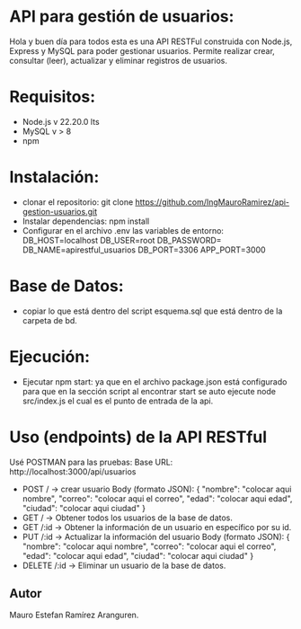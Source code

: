 # API para gestión de usuarios:
Hola y buen día para todos esta es una API RESTFul construida con Node.js, Express y MySQL para poder gestionar usuarios.
Permite realizar crear, consultar (leer), actualizar y eliminar registros de usuarios.

# Requisitos:
- Node.js v 22.20.0 lts
- MySQL v > 8
- npm

# Instalación:
- clonar el repositorio: git clone https://github.com/IngMauroRamirez/api-gestion-usuarios.git
- Instalar dependencias: npm install
- Configurar en el archivo .env las variables de entorno:
  DB_HOST=localhost
  DB_USER=root
  DB_PASSWORD=
  DB_NAME=apirestful_usuarios
  DB_PORT=3306
  APP_PORT=3000
  
# Base de Datos:
- copiar lo que está dentro del script esquema.sql que está dentro de la carpeta de bd.
# Ejecución:
- Ejecutar npm start: ya que en el archivo package.json está configurado para que en la sección script al encontrar start se auto ejecute node src/index.js el cual es el punto de entrada de la api.

# Uso (endpoints) de la API RESTful
Usé POSTMAN para las pruebas: Base URL: http://localhost:3000/api/usuarios
- POST / -> crear usuario
  Body (formato JSON):
  {
    "nombre": "colocar aqui nombre",
    "correo": "colocar aqui el correo",
    "edad": "colocar aqui edad",
    "ciudad": "colocar aqui ciudad"
  }
- GET / -> Obtener todos los usuarios de la base de datos.
- GET /:id -> Obtener la información de un usuario en específico por su id.
- PUT /:id -> Actualizar la información del usuario
  Body (formato JSON):
  {
    "nombre": "colocar aqui nombre",
    "correo": "colocar aqui el correo",
    "edad": "colocar aqui edad",
    "ciudad": "colocar aqui ciudad"
  }
- DELETE /:id -> Eliminar un usuario de la base de datos.

## Autor
Mauro Estefan Ramírez Aranguren.
